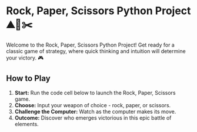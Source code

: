 # Rock, Paper, Scissors Python Project ⛰️📄✂️

Welcome to the Rock, Paper, Scissors Python Project! Get ready for a classic game of strategy, where quick thinking and intuition will determine your victory. 🎮

## How to Play

1. **Start:** Run the code cell below to launch the Rock, Paper, Scissors game.
2. **Choose:** Input your weapon of choice - rock, paper, or scissors.
3. **Challenge the Computer:** Watch as the computer makes its move.
4. **Outcome:** Discover who emerges victorious in this epic battle of elements.

